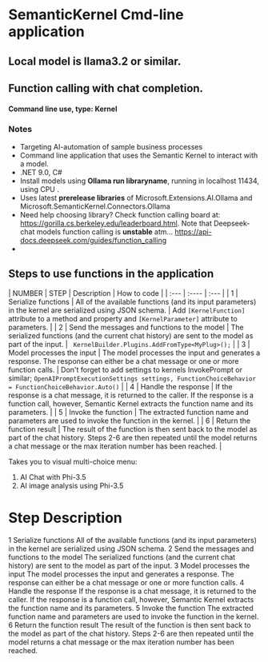 # SemanticKernel Cmd-line application 
## Local model is llama3.2 or similar. 

## Function calling with chat completion. 

#### Command line use, type: Kernel

### Notes
- Targeting AI-automation of sample business processes
- Command line application that uses the Semantic Kernel to interact with a model.
- .NET 9.0,  C#  
- Install models using **Ollama run libraryname**, running in localhost 11434, using CPU .
- Uses latest **prerelease libraries** of Microsoft.Extensions.AI.Ollama and Microsoft.SemanticKernel.Connectors.Ollama
- Need help choosing library? Check function calling board at: https://gorilla.cs.berkeley.edu/leaderboard.html. Note that Deepseek-chat models function calling is **unstable** atm... https://api-docs.deepseek.com/guides/function_calling
- 
## Steps to use functions in the application
 
| NUMBER      | STEP | Description     | How to code     |
| :---        |    :----   |          :--- |
| 1      | Serialize functions       | All of the available functions (and its input parameters) in the kernel are serialized using JSON schema. | Add ```[KernelFunction]``` attribute to a method and property and ```[KernelParameter]``` attribute to parameters. |
| 2   | Send the messages and functions to the model        | The serialized functions (and the current chat history) are sent to the model as part of the input.      | ``` KernelBuilder.Plugins.AddFromType<MyPlug>();``` |
| 3      | Model processes the input       | The model processes the input and generates a response. The response can either be a chat message or one or more function calls.   | Don't forget to add settings to kernels InvokePrompt or similar; ```OpenAIPromptExecutionSettings settings, FunctionChoiceBehavior = FunctionChoiceBehavior.Auto()```  |
| 4   | Handle the response        | If the response is a chat message, it is returned to the caller. If the response is a function call, however, Semantic Kernel extracts the function name and its parameters.      |
| 5      | Invoke the function       | The extracted function name and parameters are used to invoke the function in the kernel.   |
| 6   | Return the function result        | The result of the function is then sent back to the model as part of the chat history. Steps 2-6 are then repeated until the model returns a chat message or the max iteration number has been reached.      |







Takes you to visual multi-choice menu:
1. AI Chat with Phi-3.5
2. AI image analysis using Phi-3.5








#	Step	Description
1	Serialize functions	All of the available functions (and its input parameters) in the kernel are serialized using JSON schema.
2	Send the messages and functions to the model	The serialized functions (and the current chat history) are sent to the model as part of the input.
3	Model processes the input	The model processes the input and generates a response. The response can either be a chat message or one or more function calls.
4	Handle the response	If the response is a chat message, it is returned to the caller. If the response is a function call, however, Semantic Kernel extracts the function name and its parameters.
5	Invoke the function	The extracted function name and parameters are used to invoke the function in the kernel.
6	Return the function result	The result of the function is then sent back to the model as part of the chat history. Steps 2-6 are then repeated until the model returns a chat message or the max iteration number has been reached.

